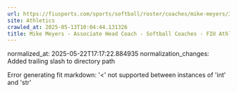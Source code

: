 ```yaml
---
url: https://fiusports.com/sports/softball/roster/coaches/mike-meyers/3223/
site: Athletics
crawled_at: 2025-05-13T10:04:44.131326
title: Mike Meyers - Associate Head Coach - Softball Coaches - FIU Athletics
---
```

normalized_at: 2025-05-22T17:17:22.884935
normalization_changes: Added trailing slash to directory path

Error generating fit markdown: '<' not supported between instances of 'int' and 'str'